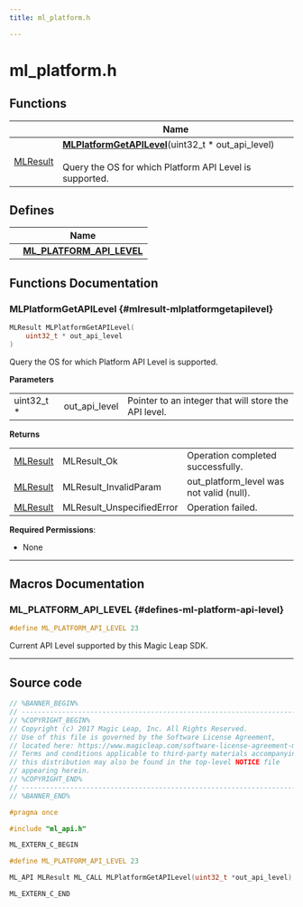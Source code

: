 ```yaml
---
title: ml_platform.h

---
```


# ml_platform.h



## Functions

|                | Name           |
| -------------- | -------------- |
| [MLResult](/versioned_docs/version-03-Jan-2023/api-ref/api/Modules/group___platform/group___platform.md#int32-t-mlresult) | **[MLPlatformGetAPILevel](/versioned_docs/version-03-Jan-2023/api-ref/api/Modules/group___platform/group___platform.md#mlresult-mlplatformgetapilevel)**(uint32_t * out_api_level)<br></br>Query the OS for which Platform API Level is supported.  |

## Defines

|                | Name           |
| -------------- | -------------- |
|  | **[ML_PLATFORM_API_LEVEL](/versioned_docs/version-03-Jan-2023/api-ref/api/Modules/group___platform/group___platform.md#defines-ml-platform-api-level)**  |



## Functions Documentation

### MLPlatformGetAPILevel {#mlresult-mlplatformgetapilevel}

```cpp
MLResult MLPlatformGetAPILevel(
    uint32_t * out_api_level
)
```

Query the OS for which Platform API Level is supported. 

**Parameters**

|  |   |   |
|--|--|--|
| uint32_t * |out_api_level|Pointer to an integer that will store the API level.|

**Returns**

|  |   |   |
|--|--|--|
| [MLResult](/versioned_docs/version-03-Jan-2023/api-ref/api/Modules/group___platform/group___platform.md#int32-t-mlresult) |MLResult_Ok|Operation completed successfully. |
| [MLResult](/versioned_docs/version-03-Jan-2023/api-ref/api/Modules/group___platform/group___platform.md#int32-t-mlresult) |MLResult_InvalidParam|out_platform_level was not valid (null). |
| [MLResult](/versioned_docs/version-03-Jan-2023/api-ref/api/Modules/group___platform/group___platform.md#int32-t-mlresult) |MLResult_UnspecifiedError|Operation failed.|
**Required Permissions**:

  * None 






-----------



## Macros Documentation

### ML_PLATFORM_API_LEVEL {#defines-ml-platform-api-level}

```cpp
#define ML_PLATFORM_API_LEVEL 23
```


Current API Level supported by this Magic Leap SDK. 





-----------

## Source code

```cpp
// %BANNER_BEGIN%
// ---------------------------------------------------------------------
// %COPYRIGHT_BEGIN%
// Copyright (c) 2017 Magic Leap, Inc. All Rights Reserved.
// Use of this file is governed by the Software License Agreement,
// located here: https://www.magicleap.com/software-license-agreement-ml2
// Terms and conditions applicable to third-party materials accompanying
// this distribution may also be found in the top-level NOTICE file
// appearing herein.
// %COPYRIGHT_END%
// ---------------------------------------------------------------------
// %BANNER_END%

#pragma once

#include "ml_api.h"

ML_EXTERN_C_BEGIN

#define ML_PLATFORM_API_LEVEL 23

ML_API MLResult ML_CALL MLPlatformGetAPILevel(uint32_t *out_api_level);

ML_EXTERN_C_END
```




